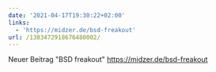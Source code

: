 ```yaml
---
date: '2021-04-17T19:30:22+02:00'
links:
  - 'https://midzer.de/bsd-freakout'
url: /1383472918676480002/
---
```

Neuer Beitrag "BSD freakout" https://midzer.de/bsd-freakout
